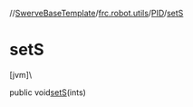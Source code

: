 //[SwerveBaseTemplate](../../../index.md)/[frc.robot.utils](../index.md)/[PID](index.md)/[setS](set-s.md)

# setS

[jvm]\

public void[setS](set-s.md)(ints)
